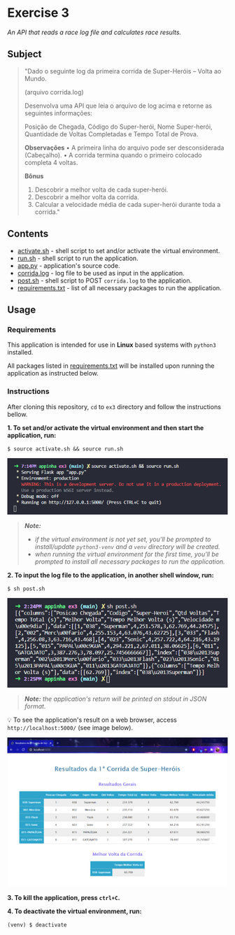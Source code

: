 # Exercise 3

*An API that reads a race log file and calculates race results.*

## Subject

> "Dado o seguinte log da primeira corrida de Super-Heróis – Volta ao Mundo.
>
> (arquivo corrida.log)
>
>
> Desenvolva uma API que leia o arquivo de log acima e retorne as seguintes informações:
>
> Posição de Chegada, Código do Super-herói, Nome Super-herói, Quantidade de Voltas Completadas e Tempo Total de Prova.
>
> **Observações**
> • A primeira linha do arquivo pode ser desconsiderada (Cabeçalho).
> • A corrida termina quando o primeiro colocado completa 4 voltas.
>
> **Bônus**
> 1. Descobrir a melhor volta de cada super-herói.
> 2. Descobrir a melhor volta da corrida.
> 3. Calcular a velocidade média de cada super-herói durante toda a corrida."

## Contents

* [activate.sh](activate.sh) - shell script to set and/or activate the virtual environment.
* [run.sh](run.sh) - shell script to run the application.
* [app.py](app.py) - application's source code.
* [corrida.log](corrida.log) - log file to be used as input in the application.
* [post.sh](post.sh) - shell script to POST `corrida.log` to the application.
* [requirements.txt](requirements.txt) - list of all necessary packages to run the application.

## Usage

### Requirements

This application is intended for use in **Linux** based systems with `python3` installed.

All packages listed in [requirements.txt](requirements.txt) will be installed upon running the application as instructed below.

### Instructions

After cloning this repository, `cd` to `ex3` directory and follow the instructions bellow.

**1. To set and/or activate the virtual environment and then start the application, run:**
```
$ source activate.sh && source run.sh
```

![Screenshot of steps' output on shell](screenshots/shell-activate_run.png)

> ***Note:***
> * *if the virtual environment is not yet set, you'll be prompted to install/update `python3-venv` and a `venv` directory will be created.*
> * *when running the virtual environment for the first time, you'll be prompted to install all necessary packages to run the application.*

**2. To input the log file to the application, in another shell window, run:**
```
$ sh post.sh
```

![Screenshot of step's output on shell](screenshots/shell-post.png)

> ***Note:** the application's return will be printed on stdout in JSON format.*

💡 To see the application's result on a web browser, access `http://localhost:5000/` (see image below).

![Screenshot of step's output on browser](screenshots/browser.png)

**3. To kill the application, press `ctrl+C`.**

**4. To deactivate the virtual environment, run:**
```
(venv) $ deactivate
```


